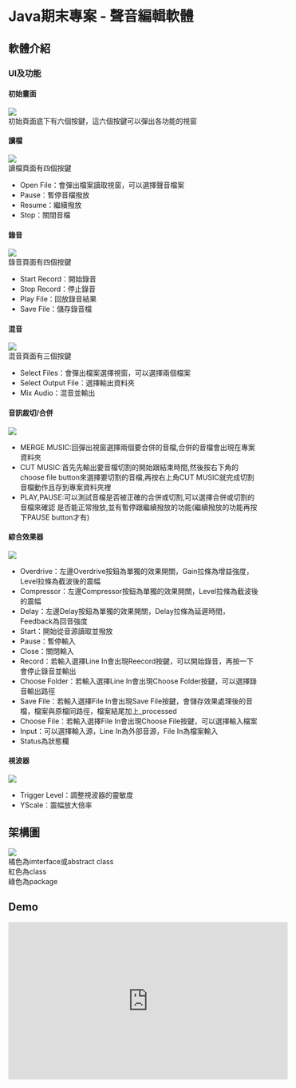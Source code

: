 # Java期末專案 - 聲音編輯軟體

## 軟體介紹

### UI及功能

#### 初始畫面
![](https://hackmd.io/_uploads/rkEwsqpUh.png)<br>
初始頁面底下有六個按鍵，這六個按鍵可以彈出各功能的視窗

#### 讀檔
![](https://hackmd.io/_uploads/BJxdo5682.png)<br>
讀檔頁面有四個按鍵
* Open File：會彈出檔案讀取視窗，可以選擇聲音檔案
* Pause：暫停音檔撥放
* Resume：繼續撥放
* Stop：關閉音檔

#### 錄音
![](https://hackmd.io/_uploads/SJ8_jqp82.png)<br>
錄音頁面有四個按鍵
* Start Record：開始錄音
* Stop Record：停止錄音
* Play File：回放錄音結果
* Save File：儲存錄音檔


#### 混音
![](https://hackmd.io/_uploads/S1aujqa8n.png)<br>
混音頁面有三個按鍵
* Select Files：會彈出檔案選擇視窗，可以選擇兩個檔案
* Select Output File：選擇輸出資料夾
* Mix Audio：混音並輸出


#### 音訊裁切/合併
![](https://hackmd.io/_uploads/S1NYoqTL2.png)<br>
* MERGE MUSIC:回彈出視窗選擇兩個要合併的音檔,合併的音檔會出現在專案資料夾
* CUT MUSIC:首先先輸出要音檔切割的開始跟結束時間,然後按右下角的choose file
  button來選擇要切割的音檔,再按右上角CUT MUSIC就完成切割音檔動作且存到專案資料夾裡
* PLAY,PAUSE:可以測試音檔是否被正確的合併或切割,可以選擇合併或切割的音檔來確認
  是否能正常撥放,並有暫停跟繼續撥放的功能(繼續撥放的功能再按下PAUSE button才有)

#### 綜合效果器
![](https://hackmd.io/_uploads/HypYicaLn.png)<br>
* Overdrive：左邊Overdrive按鈕為單獨的效果開關，Gain拉條為增益強度，Level拉條為截波後的震幅
* Compressor：左邊Compressor按鈕為單獨的效果開關，Level拉條為截波後的震幅
* Delay：左邊Delay按鈕為單獨的效果開關，Delay拉條為延遲時間，Feedback為回音強度
* Start：開始從音源讀取並撥放
* Pause：暫停輸入
* Close：關閉輸入
* Record：若輸入選擇Line In會出現Reecord按鍵，可以開始錄音，再按一下會停止錄音並輸出
* Choose Folder：若輸入選擇Line In會出現Choose Folder按鍵，可以選擇錄音輸出路徑
* Save File：若輸入選擇File In會出現Save File按鍵，會儲存效果處理後的音檔，檔案與原檔同路徑，檔案結尾加上_processed
* Choose File：若輸入選擇File In會出現Choose File按鍵，可以選擇輸入檔案
* Input：可以選擇輸入源，Line In為外部音源，File In為檔案輸入
* Status為狀態欄


#### 視波器
![](https://hackmd.io/_uploads/rkbjicTIn.png)<br>
* Trigger Level：調整視波器的靈敏度
* YScale：震幅放大倍率


## 架構圖
![](https://hackmd.io/_uploads/Hy5dth683.png)<br>
橘色為imterface或abstract class<br>
紅色為class<br>
綠色為package<br>

## Demo
<div>
    <iframe width="560" height="315" src="https://www.youtube.com/embed/8MliEoMIrGQ" title="YouTube video player" frameborder="0" allow="accelerometer; autoplay; clipboard-write; encrypted-media; gyroscope; picture-in-picture; web-share" allowfullscreen></iframe>
</div>